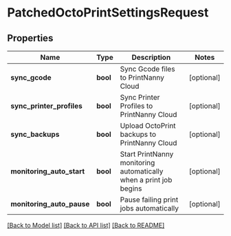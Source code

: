 # PatchedOctoPrintSettingsRequest


## Properties
Name | Type | Description | Notes
------------ | ------------- | ------------- | -------------
**sync_gcode** | **bool** | Sync Gcode files to PrintNanny Cloud | [optional] 
**sync_printer_profiles** | **bool** | Sync Printer Profiles to PrintNanny Cloud | [optional] 
**sync_backups** | **bool** | Upload OctoPrint backups to PrintNanny Cloud | [optional] 
**monitoring_auto_start** | **bool** | Start PrintNanny monitoring automatically when a print job begins | [optional] 
**monitoring_auto_pause** | **bool** | Pause failing print jobs automatically | [optional] 

[[Back to Model list]](../README.md#documentation-for-models) [[Back to API list]](../README.md#documentation-for-api-endpoints) [[Back to README]](../README.md)


